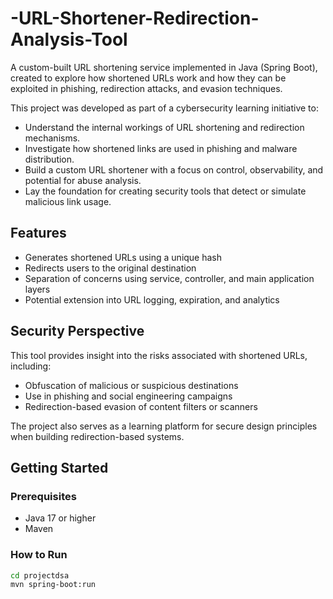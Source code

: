 # -URL-Shortener-Redirection-Analysis-Tool
A custom-built URL shortening service implemented in Java (Spring Boot), created to explore how shortened URLs work and how they can be exploited in phishing, redirection attacks, and evasion techniques.

This project was developed as part of a cybersecurity learning initiative to:

- Understand the internal workings of URL shortening and redirection mechanisms.
- Investigate how shortened links are used in phishing and malware distribution.
- Build a custom URL shortener with a focus on control, observability, and potential for abuse analysis.
- Lay the foundation for creating security tools that detect or simulate malicious link usage.

## Features

- Generates shortened URLs using a unique hash
- Redirects users to the original destination
- Separation of concerns using service, controller, and main application layers
- Potential extension into URL logging, expiration, and analytics

## Security Perspective

This tool provides insight into the risks associated with shortened URLs, including:

- Obfuscation of malicious or suspicious destinations
- Use in phishing and social engineering campaigns
- Redirection-based evasion of content filters or scanners

The project also serves as a learning platform for secure design principles when building redirection-based systems.

## Getting Started

### Prerequisites

- Java 17 or higher
- Maven

### How to Run

```bash
cd projectdsa
mvn spring-boot:run
